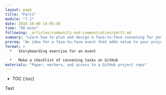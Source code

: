 ```yaml
---
layout: page
title: "Part1"
module: "7.1"
date: 2016-10-06 14:05:56
time: "60 mins"
following: _articles/community-and-communication/part1.md
summary: "Learn how to plan and design a face-to-face convening for your project, inviting feedback and contributions from your community."
prereq: "An idea for a face-to-face event that adds value to your project and to attendees' experiences with it"
format: >
  *   Storyboarding exercise for an event

  *   Make a checklist of convening tasks on GitHub
materials: "Paper, markers, and access to a GitHub project repo"
---
```

* TOC
{:toc}

Text

